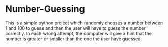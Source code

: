 # Number-Guessing
This is a simple python project which randomly chooses a number between 1 and 100 to guess and then the user will have to guess the number correctly. In each wrong attempt, the computer will give a hint that the number is greater or smaller than the one the user have guessed.
